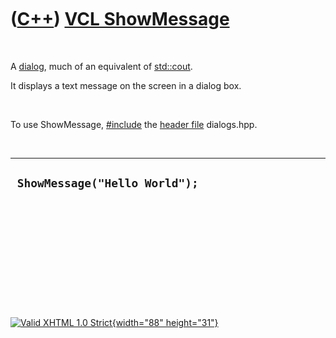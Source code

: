 



 

 

 

 

 

([C++](Cpp.htm)) [VCL ShowMessage](CppVclShowMessage.htm)
=========================================================

 

A [dialog](CppVclDialog.htm), much of an equivalent of
[std::cout](CppCout.htm).

It displays a text message on the screen in a dialog box.

 

To use ShowMessage, [\#include](CppInclude.htm) the [header
file](CppHeaderFile.htm) dialogs.hpp.

 

  --------------------------------
  ` ShowMessage("Hello World");`
  --------------------------------

 

 

 

 

 





 

[![Valid XHTML 1.0 Strict](valid-xhtml10.png){width="88"
height="31"}](http://validator.w3.org/check?uri=referer)

